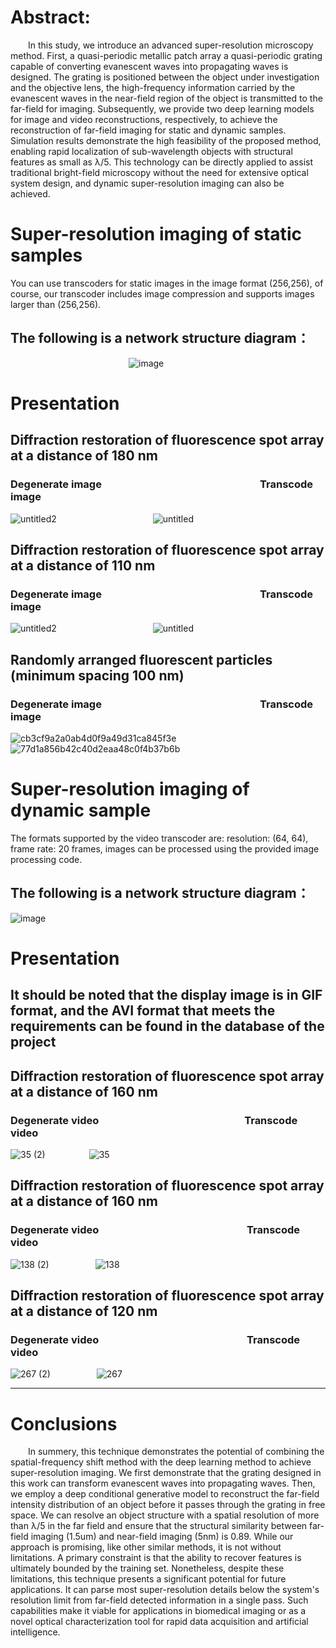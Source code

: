 # Abstract: 
&emsp;&emsp;In this study, we introduce an advanced super-resolution microscopy method. First, a quasi-periodic metallic patch array a quasi-periodic grating capable of converting evanescent waves into propagating waves is designed. The grating is positioned between the object under investigation and the objective lens, the high-frequency information carried by the evanescent waves in the near-field region of the object is transmitted to the far-field for imaging. Subsequently, we provide two deep learning models for image and video reconstructions, respectively, to achieve the reconstruction of far-field imaging for static and dynamic samples. Simulation results demonstrate the high feasibility of the proposed method, enabling rapid localization of sub-wavelength objects with structural features as small as λ/5. This technology can be directly applied to assist traditional bright-field microscopy without the need for extensive optical system design, and dynamic super-resolution imaging can also be achieved.
 
 # Super-resolution imaging of static samples
You can use transcoders for static images in the image format (256,256), of course, our transcoder includes image compression and supports images larger than (256,256).

## The following is a network structure diagram：

&emsp;&emsp;&emsp;&emsp;&emsp;&emsp;&emsp;&emsp;&emsp;&emsp;&ensp;&ensp;&ensp;&ensp;&ensp;&ensp;&ensp;![image](https://github.com/LiuXingYumeteor/Super-resolution-microscopy/blob/master/SHOW_Video/%E7%8E%B0%E5%9C%A8.png)

# Presentation

## Diffraction restoration of fluorescence spot array at a distance of 180 nm

### Degenerate image &emsp;&emsp;&emsp;&emsp;&emsp;&emsp;&emsp;&emsp;&emsp;&emsp;&emsp;&emsp;&emsp;&emsp;&emsp; Transcode image
![untitled2](https://github.com/LiuXingYumeteor/Super-resolution-microscopy/blob/master/SHOW_Video/180nm1%20(2).png)&emsp;&emsp;&emsp;&emsp;&emsp;&emsp;&emsp;&emsp;&emsp;&emsp;&emsp;![untitled](https://github.com/LiuXingYumeteor/Super-resolution-microscopy/blob/master/SHOW_Video/180nm1%20(1).png)


## Diffraction restoration of fluorescence spot array at a distance of 110 nm

### Degenerate image &emsp;&emsp;&emsp;&emsp;&emsp;&emsp;&emsp;&emsp;&emsp;&emsp;&emsp;&emsp;&emsp;&emsp;&emsp; Transcode image
![untitled2](https://github.com/LiuXingYumeteor/Super-resolution-microscopy/blob/master/SHOW_Video/110nm%20(2).png)&emsp;&emsp;&emsp;&emsp;&emsp;&emsp;&emsp;&emsp;&emsp;&emsp;&emsp;![untitled](https://github.com/LiuXingYumeteor/Super-resolution-microscopy/blob/master/SHOW_Video/110nm%20(1).png)


## Randomly arranged fluorescent particles (minimum spacing 100 nm)

### Degenerate image &emsp;&emsp;&emsp;&emsp;&emsp;&emsp;&emsp;&emsp;&emsp;&emsp;&emsp;&emsp;&emsp;&emsp;&emsp; Transcode image
![cb3cf9a2a0ab4d0f9a49d31ca845f3e](https://github.com/LiuXingYumeteor/Super-resolution-microscopy/blob/master/SHOW_Video/100(2).png)&emsp;&emsp;&emsp;&emsp;&emsp;&emsp;&emsp;&emsp;&emsp;&emsp;&emsp;![77d1a856b42c40d2eaa48c0f4b37b6b](https://github.com/LiuXingYumeteor/Super-resolution-microscopy/blob/master/SHOW_Video/100.png)

# Super-resolution imaging of dynamic sample

The formats supported by the video transcoder are: resolution: (64, 64), frame rate: 20 frames, images can be processed using the provided image processing code.

## The following is a network structure diagram：

![image](https://github.com/LiuXingYumeteor/Super-resolution-microscopy/blob/master/SHOW_Video/sudu.png)

# Presentation

## It should be noted that the display image is in GIF format, and the AVI format that meets the requirements can be found in the database of the project

## Diffraction restoration of fluorescence spot array at a distance of 160 nm
### Degenerate video &emsp;&emsp;&emsp;&emsp;&emsp;&emsp;&emsp;&emsp;&emsp;&emsp;&emsp;&emsp;&emsp;&emsp;Transcode video
![35 (2)](https://github.com/LiuXingYumeteor/Super-resolution-microscopy/blob/master/SHOW_Video/35%20(2).gif)&emsp;&emsp;&emsp;&emsp;&emsp;![35](https://github.com/LiuXingYumeteor/Super-resolution-microscopy/blob/master/SHOW_Video/35.gif)

## Diffraction restoration of fluorescence spot array at a distance of 160 nm
### Degenerate video &emsp;&emsp;&emsp;&emsp;&emsp;&emsp;&emsp;&emsp;&emsp;&emsp;&emsp;&emsp;&emsp;&emsp; Transcode video
![138 (2)](https://github.com/LiuXingYumeteor/Super-resolution-microscopy/blob/master/SHOW_Video/138%20(2).gif)
&emsp;&emsp;&emsp;&emsp;&emsp;![138](https://github.com/LiuXingYumeteor/Super-resolution-microscopy/blob/master/SHOW_Video/138.gif)

## Diffraction restoration of fluorescence spot array at a distance of 120 nm
### Degenerate video &emsp;&emsp;&emsp;&emsp;&emsp;&emsp;&emsp;&emsp;&emsp;&emsp;&emsp;&emsp;&emsp;&emsp; Transcode video
![267 (2)](https://github.com/LiuXingYumeteor/Super-resolution-microscopy/blob/master/SHOW_Video/267%20(2).gif)
&emsp;&emsp;&emsp;&emsp;&emsp;![267](https://github.com/LiuXingYumeteor/Super-resolution-microscopy/blob/master/SHOW_Video/267.gif)


----------------------------------------------------------------------------------------------------------------------------------------------------------------------------------------------------------------
# Conclusions
&emsp;&emsp;In summery, this technique demonstrates the potential of combining the spatial-frequency shift method with the deep learning method to achieve super-resolution imaging. We first demonstrate that the grating designed in this work can transform evanescent waves into propagating waves. Then, we employ a deep conditional generative model to reconstruct the far-field intensity distribution of an object before it passes through the grating in free space. We can resolve an object structure with a spatial resolution of more than λ/5 in the far field and ensure that the structural similarity between far-field imaging (1.5um) and near-field imaging (5nm) is 0.89.
While our approach is promising, like other similar methods, it is not without limitations. A primary constraint is that the ability to recover features is ultimately bounded by the training set. Nonetheless, despite these limitations, this technique presents a significant potential for future applications. It can parse most super-resolution details below the system's resolution limit from far-field detected information in a single pass. Such capabilities make it viable for applications in biomedical imaging or as a novel optical characterization tool for rapid data acquisition and artificial intelligence.









